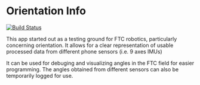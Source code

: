 # Orientation Info

[![Build Status](http://ci.jector.io/buildStatus/icon?job=orientationInfo)](http://ci.jector.io/job/orientationInfo/)

This app started out as a testing ground for FTC robotics, particularly concerning orientation. It allows for a clear representation of usable processed data from different phone sensors (i.e. 9 axes IMUs)

It can be used for debuging and visualizing angles in the FTC field for easier programming. The angles obtained from different sensors can also be temporarily logged for use.
